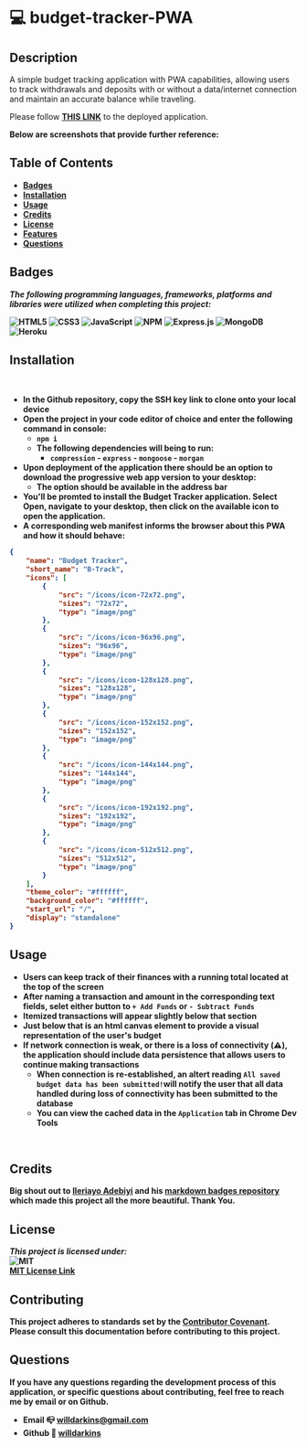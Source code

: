 
# 💻 budget-tracker-PWA

## Description
A simple budget tracking application with PWA capabilities, allowing users to track withdrawals and deposits with or without a data/internet connection and maintain an accurate balance while traveling.

Please follow **[THIS LINK](https://budget-tracker-darkins-v2.herokuapp.com/)** to the deployed application.

<b>Below are screenshots that provide further reference:<b>
<br>

## Table of Contents

* [Badges](#badges)
* [Installation](#installation)
* [Usage](#usage)
* [Credits](#credits)
* [License](#license)
* [Features](#feature)
* [Questions](#questions)

## Badges 
*The following programming languages, frameworks, platforms and libraries were utilized when completing this project:*

![HTML5](https://img.shields.io/badge/html5-%23E34F26.svg?style=for-the-badge&logo=html5&logoColor=white)
![CSS3](https://img.shields.io/badge/css3-%231572B6.svg?style=for-the-badge&logo=css3&logoColor=white)
![JavaScript](https://img.shields.io/badge/javascript-%23323330.svg?style=for-the-badge&logo=javascript&logoColor=%23F7DF1E)
![NPM](https://img.shields.io/badge/NPM-%23000000.svg?style=for-the-badge&logo=npm&logoColor=white)
![Express.js](https://img.shields.io/badge/express.js-%23404d59.svg?style=for-the-badge&logo=express&logoColor=%2361DAFB)
![MongoDB](https://img.shields.io/badge/MongoDB-%234ea94b.svg?style=for-the-badge&logo=mongodb&logoColor=white)
![Heroku](https://img.shields.io/badge/heroku-%23430098.svg?style=for-the-badge&logo=heroku&logoColor=white)

## Installation
<br>

- In the Github repository, copy the SSH key link to clone onto your local device
- Open the project in your code editor of choice and enter the following command in console:
  - `npm i`
  - The following dependencies will being to run:
    - `compression` - `express` - `mongoose` - `morgan`
- Upon deployment of the application there should be an option to download the progressive web app version to your desktop:
  - The option should be available in the address bar
- You'll be promted to install the Budget Tracker application. Select Open, navigate to your desktop, then click on the available icon to open the application.
- A corresponding web manifest informs the browser about this PWA and how it should behave:

```json
{
    "name": "Budget Tracker",
    "short_name": "B-Track",
    "icons": [
        {
            "src": "/icons/icon-72x72.png",
            "sizes": "72x72",
            "type": "image/png"
        },
        {
            "src": "/icons/icon-96x96.png",
            "sizes": "96x96",
            "type": "image/png"
        },
        {
            "src": "/icons/icon-128x128.png",
            "sizes": "128x128",
            "type": "image/png"
        },
        {
            "src": "/icons/icon-152x152.png",
            "sizes": "152x152",
            "type": "image/png"
        },
        {
            "src": "/icons/icon-144x144.png",
            "sizes": "144x144",
            "type": "image/png"
        },
        {
            "src": "/icons/icon-192x192.png",
            "sizes": "192x192",
            "type": "image/png"
        },
        {
            "src": "/icons/icon-512x512.png",
            "sizes": "512x512",
            "type": "image/png"
        }
    ],
    "theme_color": "#ffffff",
    "background_color": "#ffffff",
    "start_url": "/",
    "display": "standalone"
}
```
## Usage

- Users can keep track of their finances with a running total located at the top of the screen
- After naming a transaction and amount in the corresponding text fields, selet either button to `+ Add Funds` or `- Subtract Funds`
- Itemized transactions will appear slightly below that section
- Just below that is an html canvas element to provide a visual representation of the user's budget
- If network connection is weak, or there is a loss of connectivity (⚠️), the application should include data persistence that allows users to continue making transactions
  - When connection is re-established, an altert reading `All saved budget data has been submitted!`will notify the user that all data handled during loss of connectivity has been submitted to the database
  - You can view the cached data in the `Application` tab in Chrome Dev Tools
<br>

## Credits
Big shout out to <a href = https://github.com/Ileriayo>Ileriayo Adebiyi</a> and his <a href =https://github.com/Ileriayo/markdown-badges>markdown badges repository</a> which made this project all the more beautiful. Thank You.<br>

## License
*This project is licensed under:* <br>
![MIT](https://img.shields.io/badge/License-MIT-yellow.svg)<br>
<a href= https://opensource.org/licenses/MIT)>MIT License Link</a><br>

## Contributing
This project adheres to standards set by the <a href = https://www.contributor-covenant.org/version/2/1/code_of_conduct/code_of_conduct.md>Contributor Covenant</a>.<br>
Please consult this documentation before contributing to this project.

## Questions
If you have any questions regarding the development process of this application, or specific questions about contributing, feel free to reach me by email or on Github.
* Email 📪 willdarkins@gmail.com
* Github 🗿 [willdarkins](https://github.com/willdarkins) 
